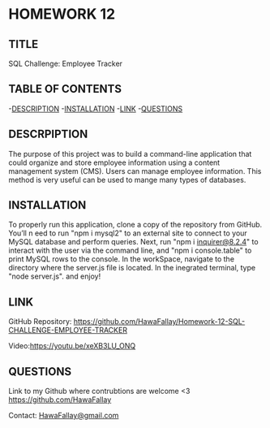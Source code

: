 # HOMEWORK 12

## TITLE

SQL Challenge: Employee Tracker

## TABLE OF CONTENTS

-[DESCRIPTION](#description)
-[INSTALLATION](#installation)
-[LINK](#link)
-[QUESTIONS](#questions)

## DESCRPIPTION

 The purpose of this project was to build a command-line application that could organize and
 store employee information using a content management system (CMS). Users can manage
 employee information. This method is very useful can be used to mange many types
 of databases.

## INSTALLATION

To properly run this application, clone a copy of the repository from GitHub. You’ll n
eed to run "npm i mysql2" to an external site to connect to your MySQL
database and perform queries.
Next, run "npm i inquirer@8.2.4" to interact with the user via the command line,
and "npm i console.table" to print MySQL rows to the console.
In the workSpace, navigate to the directory where the server.js file is located.
In the inegrated terminal, type "node server.js". and enjoy!

## LINK

GitHub Repository: https://github.com/HawaFallay/Homework-12-SQL-CHALLENGE-EMPLOYEE-TRACKER

Video:https://youtu.be/xeXB3LU_ONQ

## QUESTIONS

Link to my Github where contrubtions are welcome <3
<https://github.com/HawaFallay>

Contact:
HawaFallay@gmail.com
